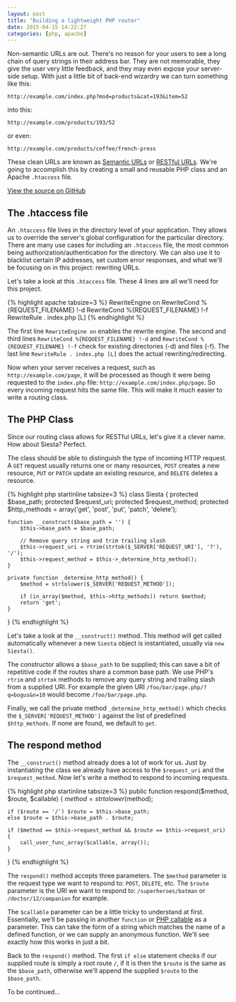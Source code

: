 ```yaml
---
layout: post
title: "Building a lightweight PHP router"
date: 2015-04-15 14:22:27
categories: [php, apache]
---
```


Non-semantic URLs are out. There's no reason for your users to see a long chain of query strings in their address bar. They are not memorable, they give the user very little feedback, and they may even expose your server-side setup. With just a little bit of back-end wizardry we can turn something like this:

`http://example.com/index.php?mod=products&cat=193&item=52`

into this:

`http://example.com/products/193/52`

or even:

`http://example.com/products/coffee/french-press`

These clean URLs are known as [Semantic URLs][semantic url] or [RESTful URLs][semantic url]. We're going to accomplish this by creating a small and reusable PHP class and an Apache `.htaccess` file.

<p class="text-center">
	<a href="https://github.com/smarulanda/Siesta" class="btn btn-dark" target="_blank"><i class="fa fa-github"></i> View the source on GitHub</a>
</p>

## The .htaccess file

An `.htaccess` file lives in the directory level of your application. They allows us to override the server's global configuration for the particular directory. There are many use cases for including an `.htaccess` file, the most common being authorization/authentication for the directory. We can also use it to blacklist certain IP addresses, set custom error responses, and what we'll be focusing on in this project: rewriting URLs.

Let's take a look at this `.htaccess` file. These 4 lines are all we'll need for this project.

{% highlight apache tabsize=3 %}
RewriteEngine on
RewriteCond %{REQUEST_FILENAME} !-d
RewriteCond %{REQUEST_FILENAME} !-f
RewriteRule . index.php [L]
{% endhighlight %}

The first line `RewriteEngine on` enables the rewrite engine. The second and third lines `RewriteCond %{REQUEST_FILENAME} !-d` and `RewriteCond %{REQUEST_FILENAME} !-f` check for existing directories (-d) and files (-f). The last line `RewriteRule . index.php [L]` does the actual rewriting/redirecting.

Now when your server receives a request, such as `http://example.com/page`, it will be processed as though it were being requested to the `index.php` file: `http://example.com/index.php/page`. So every incoming request hits the same file. This will make it much easier to write a routing class.

## The PHP Class

Since our routing class allows for RESTful URLs, let's give it a clever name. How about Siesta? Perfect.

The class should be able to distinguish the type of incoming HTTP request. A `GET` request usually returns one or many resources, `POST` creates a new resource, `PUT` or `PATCH` update an existing resource, and `DELETE` deletes a resource.

{% highlight php startinline tabsize=3 %}
class Siesta {
	protected $base_path;
	protected $request_uri;
	protected $request_method;
	protected $http_methods = array('get', 'post', 'put', 'patch', 'delete');

	function __construct($base_path = '') {
		$this->base_path = $base_path;

		// Remove query string and trim trailing slash
		$this->request_uri = rtrim(strtok($_SERVER['REQUEST_URI'], '?'), '/');
		$this->request_method = $this->_determine_http_method();
	}

	private function _determine_http_method() {
		$method = strtolower($_SERVER['REQUEST_METHOD']);

		if (in_array($method, $this->http_methods)) return $method;
		return 'get';
	}
}
{% endhighlight %}

Let's take a look at the `__construct()` method. This method will get called automatically whenever a new `Siesta` object is instantiated, usually via `new Siesta()`.

The constructor allows a `$base_path` to be supplied; this can save a bit of repetitive code if the routes share a common base path. We use PHP's `rtrim` and `strtok` methods to remove any query string and trailing slash from a supplied URI. For example the given URI `/foo/bar/page.php/?q=bogus&n=10` would become `/foo/bar/page.php`.

Finally, we call the private method `_determine_http_method()` which checks the `$_SERVER['REQUEST_METHOD']` against the list of predefined `$http_methods`. If none are found, we default to `get`.

## The respond method

The `__construct()` method already does a lot of work for us. Just by instantiating the class we already have access to the `$request_uri` and the `$request_method`. Now let's write a method to respond to incoming requests.

{% highlight php startinline tabsize=3 %}
public function respond($method, $route, $callable) {
	$method = strtolower($method);

	if ($route == '/') $route = $this->base_path;
	else $route = $this->base_path . $route;

	if ($method == $this->request_method && $route == $this->request_uri) {
		call_user_func_array($callable, array());
	}
}
{% endhighlight %}

The `respond()` method accepts three parameters. The `$method` parameter is the request type we want to respond to: `POST`, `DELETE`, etc. The `$route` parameter is the URI we want to respond to: `/superheroes/batman` or `/doctor/12/companion` for example. 

The `$callable` parameter can be a little tricky to understand at first. Essentially, we'll be passing in another `function` or [PHP callable][callable] as a parameter. This can take the form of a string which matches the name of a defined function, or we can supply an anonymous function. We'll see exactly how this works in just a bit.

Back to the `respond()` method. The first `if else` statement checks if our supplied route is simply a root route `/`, if it is then the `$route` is the same as the `$base_path`, otherwise we'll append the supplied `$route` to the `$base_path`.

To be continued...

[semantic url]: http://en.wikipedia.org/wiki/Semantic_URL
[callable]: http://php.net/manual/en/language.types.callable.php